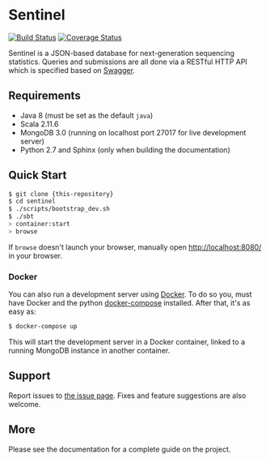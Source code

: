 # Sentinel

[![Build Status](https://travis-ci.org/LUMC/sentinel.svg?branch=master)](https://travis-ci.org/LUMC/sentinel)  [![Coverage Status](https://coveralls.io/repos/LUMC/sentinel/badge.svg?branch=master&service=github)](https://coveralls.io/github/LUMC/sentinel?branch=master)

Sentinel is a JSON-based database for next-generation sequencing statistics. Queries and submissions are all done via a
RESTful HTTP API which is specified based on [Swagger](http://swagger.io).

## Requirements

- Java 8 (must be set as the default `java`)
- Scala 2.11.6
- MongoDB 3.0 (running on localhost port 27017 for live development server)
- Python 2.7 and Sphinx (only when building the documentation)

## Quick Start

```sh
$ git clone {this-repository}
$ cd sentinel
$ ./scripts/bootstrap_dev.sh
$ ./sbt
> container:start
> browse
```

If `browse` doesn't launch your browser, manually open [http://localhost:8080/](http://localhost:8080/) in your browser.

### Docker

You can also run a development server using [Docker](https://www.docker.com/). To do so you, must have Docker and the
python [docker-compose](http://pypi.python.org/pypi/docker-compose) installed. After that, it's as easy as:

```sh
$ docker-compose up
```

This will start the development server in a Docker container, linked to a running MongoDB instance in another container.

## Support

Report issues to [the issue page](https://git.lumc.nl/sasc/sentinel/issues). Fixes and feature suggestions are also
welcome.

## More

Please see the documentation for a complete guide on the project.

